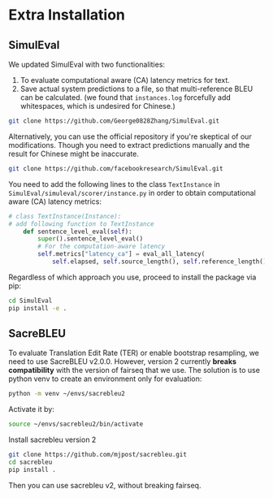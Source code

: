 # Extra Installation
## SimulEval
We updated SimulEval with two functionalities:
1. To evaluate computational aware (CA) latency metrics for text.
2. Save actual system predictions to a file, so that multi-reference BLEU can be calculated. (we found that `instances.log` forcefully add whitespaces, which is undesired for Chinese.)
```bash
git clone https://github.com/George0828Zhang/SimulEval.git
```
Alternatively, you can use the official repository if you're skeptical of our modifications. Though you need to extract predictions manually and the result for Chinese might be inaccurate.
```bash
git clone https://github.com/facebookresearch/SimulEval.git
```
You need to add the following lines to the class `TextInstance` in `SimulEval/simuleval/scorer/instance.py` in order to obtain computational aware (CA) latency metrics:
```python
# class TextInstance(Instance):
# add following function to TextInstance
    def sentence_level_eval(self):
        super().sentence_level_eval()
        # For the computation-aware latency
        self.metrics["latency_ca"] = eval_all_latency(
            self.elapsed, self.source_length(), self.reference_length() + 1)
```
Regardless of which approach you use, proceed to install the package via pip:
```bash
cd SimulEval
pip install -e .
```

## SacreBLEU
To evaluate Translation Edit Rate (TER) or enable bootstrap resampling, we need to use SacreBLEU v2.0.0. However, version 2 currently **breaks compatibility** with the version of fairseq that we use. The solution is to use python venv to create an environment only for evaluation:
```bash
python -m venv ~/envs/sacrebleu2
```
Activate it by:
```bash
source ~/envs/sacrebleu2/bin/activate
```
Install sacrebleu version 2
```bash
git clone https://github.com/mjpost/sacrebleu.git
cd sacrebleu
pip install .
```
Then you can use sacrebleu v2, without breaking fairseq.